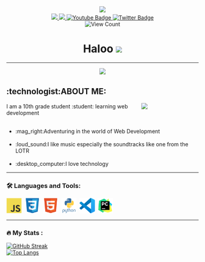 <div id="header" align="center">
  <img src="https://media.giphy.com/media/Qo2dupDib32rkTY4hX/giphy.gif" width="500"/>
</div>

<div id="badges" align="center">
  <a href="https://www.instagram.com/iamjerald55/">
    <img src="https://img.shields.io/badge/Instagram-E4405F?style=for-the-badge&logo=instagram&logoColor=white">
  </a>
  <a href="https://www.facebook.com/simn.ghst.rily.141">
<img src="https://img.shields.io/badge/Facebook-1877F2?style=for-the-badge&logo=facebook&logoColor=white">
  </a>
  <a href="https://www.youtube.com/channel/UCLjbz-Q1o1T-bHv5iupszDQ">
    <img src="https://img.shields.io/badge/YouTube-red?style=for-the-badge&logo=youtube&logoColor=white" alt="Youtube Badge"/>
  </a>
  <a href="https://twitter.com/JeraldPascual55">
  <img src="https://img.shields.io/badge/Twitter-blue?style=for-the-badge&logo=twitter&logoColor=white" alt="Twitter Badge"/>
  </a>
 <br>
  <img src="https://komarev.com/ghpvc/?username=Jerald-Pascual-15&style=flat-square&color=blue" alt="View Count"/>
  </div>
  <h1 align="center">
  Haloo
  <img src="https://media.giphy.com/media/ujrj9aoOdNvXO/giphy.gif" width="30px"/>
</h1>
  <hr>
  
<div align="center">
  <img src="https://i.pinimg.com/originals/cd/bc/65/cdbc65a84eb1fe90874840a961d3c0ca.gif" width="850"/>
</div>

<div id="about me">
  <h2>:technologist:ABOUT ME:</h2>
  <img src="https://media.giphy.com/media/HwBlFQZFcAoUcPHZdX/giphy.gif" align="right" width="150">
  I am a 10th grade student :student: learning web development
  <br>
  <br>
  <ul>
    <li>:mag_right:Adventuring in the world of Web Development</li>
    <br>
    <li>:loud_sound:I like music especially the soundtracks like one from the LOTR</li>
        <br>
    <li>:desktop_computer:I love technology</li>
  </ul>
  </div>
  
  ---
  
  ### :hammer_and_wrench: Languages and Tools:
  <div id="languages and tools">
  <img src="https://github.com/devicons/devicon/blob/master/icons/javascript/javascript-original.svg" title="JavaScript" alt="JavaScript" width="40" height="40"/>&nbsp;
   <img src="https://github.com/devicons/devicon/blob/master/icons/css3/css3-original.svg"  title="CSS3" alt="CSS" width="40" height="40"/>&nbsp;
  <img src="https://github.com/devicons/devicon/blob/master/icons/html5/html5-original.svg" title="HTML5" alt="HTML" width="40" height="40"/>&nbsp;
  <img src="https://github.com/devicons/devicon/blob/master/icons/python/python-original-wordmark.svg" title="python" alt="python" width="40">&nbsp;
    <img src="https://github.com/devicons/devicon/blob/master/icons/vscode/vscode-original.svg" title="vscode" alt="vscode" width="40">&nbsp; 
  <img src="https://github.com/devicons/devicon/blob/master/icons/pycharm/pycharm-original.svg" title="pycharm" alt="pycharm" width="40">&nbsp;
</div>

---
### :fire: My Stats :
[![GitHub Streak](http://github-readme-streak-stats.herokuapp.com?user=JeraldPascual15&theme=blue-green&hide_border=true)](https://git.io/streak-stats)
<br>
[![Top Langs](https://github-readme-stats.vercel.app/api/top-langs/?username=JeraldPascual15&layout=compact&theme=vision-friendly-dark)](https://github.com/anuraghazra/github-readme-stats)
